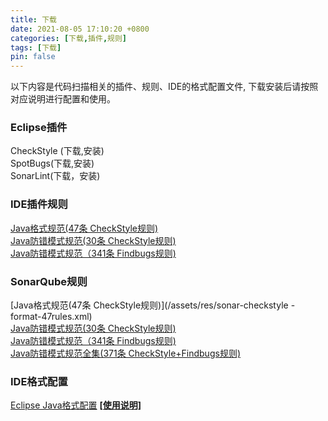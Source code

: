 ```yaml
---
title: 下载
date: 2021-08-05 17:10:20 +0800
categories: [下载,插件,规则]
tags: [下载]
pin: false
---
```


以下内容是代码扫描相关的插件、规则、IDE的格式配置文件, 下载安装后请按照对应说明进行配置和使用。   

### Eclipse插件
CheckStyle (下载,安装)  
SpotBugs(下载,安装)  
SonarLint(下载，安装)  

### IDE插件规则
[Java格式规范(47条 CheckStyle规则)](/assets/res/cs_format.xml)  
[Java防错模式规范(30条 CheckStyle规则)](/assets/res/cs_codePattern.xml)  
[Java防错模式规范（341条 Findbugs规则)](/assets/res/fb-codePatterns.xml)  

### SonarQube规则
[Java格式规范(47条 CheckStyle规则)](/assets/res/sonar-checkstyle - format-47rules.xml)  
[Java防错模式规范(30条 CheckStyle规则)](/assets/res/sonar-checkstyle-pattern.xml)  
[Java防错模式规范（341条 Findbugs规则)](/assets/res/sonar-findbugs-pattern.xml)  
[Java防错模式规范全集(371条 CheckStyle+Findbugs规则)](/assets/res/sonar-total-pattern.xml)  

### IDE格式配置
[Eclipse Java格式配置](/assets/res/eclipse-cs-formatter.xml)
[**[使用说明]**](../eclipse-formatter-setting/)  

